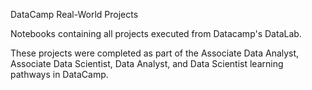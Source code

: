 DataCamp Real-World Projects

Notebooks containing all projects executed from Datacamp's DataLab.

These projects were completed as part of the Associate Data Analyst, Associate Data Scientist, Data Analyst, and Data Scientist learning pathways in DataCamp.
